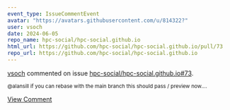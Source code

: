 ```yaml
---
event_type: IssueCommentEvent
avatar: "https://avatars.githubusercontent.com/u/814322?"
user: vsoch
date: 2024-06-05
repo_name: hpc-social/hpc-social.github.io
html_url: https://github.com/hpc-social/hpc-social.github.io/pull/73
repo_url: https://github.com/hpc-social/hpc-social.github.io
---
```


<a href='https://github.com/vsoch' target='_blank'>vsoch</a> commented on issue <a href='https://github.com/hpc-social/hpc-social.github.io/pull/73' target='_blank'>hpc-social/hpc-social.github.io#73</a>.

<small>@alansill if you can rebase with the main branch this should pass / preview now....</small>

<a href='https://github.com/hpc-social/hpc-social.github.io/pull/73' target='_blank'>View Comment</a>